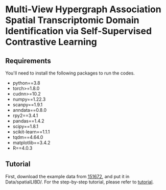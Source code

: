 # Multi-View Hypergraph Association Spatial Transcriptomic Domain Identification via Self-Supervised Contrastive Learning

## Requirements
You'll need to install the following packages to run the codes.
* python==3.8
* torch>=1.8.0
* cudnn>=10.2
* numpy==1.22.3
* scanpy==1.9.1
* anndata==0.8.0
* rpy2==3.4.1
* pandas==1.4.2
* scipy==1.8.1
* scikit-learn==1.1.1
* tqdm==4.64.0
* matplotlib==3.4.2
* R==4.0.3

## Tutorial
First, download the example data from [151672](https://drive.google.com/drive/folders/1K2SW7vnc2ybUeVSbvqm4JGnkWo2wfFxM?usp=drive_link), and put it in Data/spatialLIBD/.
For the step-by-step tutorial, please refer to 
[tutorial](https://github.com/ChyaZhang/HAST/blob/main/tutorial.ipynb).
